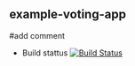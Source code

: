 ## example-voting-app

#add comment

* Build stattus
[![Build Status](http://186.188.217.91:8080/buildStatus/icon?job=instavote%2Fworker-build)](http://localhost:8080/job/instavote/job/worker-build/)
